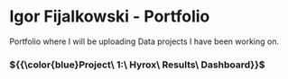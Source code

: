 # Igor Fijalkowski - Portfolio
Portfolio where I will be uploading Data projects I have been working on.

### ${{\color{blue}Project\ 1:\ Hyrox\ Results\ Dashboard}}$
